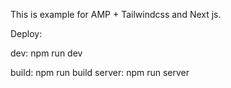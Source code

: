 This is example for AMP + Tailwindcss and Next js.

Deploy:

dev: npm run dev

build: npm run build
server: npm run server
